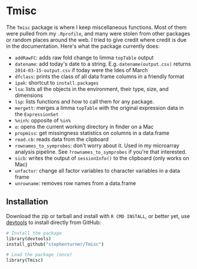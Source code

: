 # Tmisc

The `Tmisc` package is where I keep miscellaneous functions. Most of them were pulled from my `.Rprofile`, and many were stolen from other packages or random places around the web. I tried to give credit where credit is due in the documentation. Here's what the package currently does:

* `addRawFC`: adds raw fold change to limma `topTable` output
* `datename`: add today's date to a string. E.g. `datename(output.csv)` returns `2014-03-15-output.csv` if today were the Ides of March
* `dfclass`: prints the class of all data frame columns in a friendly format
* `ipak`: shortcut to `install.packages`
* `lsa`: lists all the objects in the environment, their type, size, and dimensions
* `lsp`: lists functions and how to call them for any package.
* `mergett`: merges a limma `topTable` with the original expression data in the `ExpressionSet`
* `%nin%`: opposite of `%in%`
* `o`: opens the current working directory in finder on a Mac
* `propmiss`: get missingness statistics on columns in a data.frame
* `read.cb`: reads data from the clipboard
* `rownames_to_symprobes`: don't worry about it. Used in my microarray analysis pipeline. See `?rownames_to_symprobes` if you're that interested.
* `sicb`: writes the output of `sessionInfo()` to the clipboard (only works on Mac)
* `unfactor`: change all factor variables to character variables in a data frame
* `unrowname`: removes row names from a data.frame


## Installation

Download the zip or tarball and install with `R CMD INSTALL`, or better yet, use [devtools](https://github.com/hadley/devtools) to install directly from GitHub:

```coffee
# Install the package
library(devtools)
install_github("stephenturner/Tmisc")

# Load the package (once)
library(Tmisc)
```
